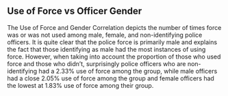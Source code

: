 ## Use of Force vs Officer Gender
The Use of Force and Gender Correlation depicts the number of times force was or was not used among male, female, and non-identifying police officers. It is quite clear that the police force is primarily male and explains the fact that those identifying as male had the most instances of using force. However, when taking into account the proportion of those who used force and those who didn’t, surprisingly police officers who are non-identifying had a 2.33% use of force among the group, while male officers had a close 2.05% use of force among the group and female officers had the lowest at 1.83% use of force among their group.
